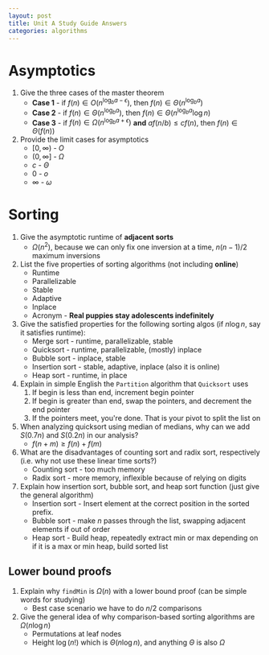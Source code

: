 ```yaml
---
layout: post
title: Unit A Study Guide Answers
categories: algorithms
---
```


# Asymptotics

1. Give the three cases of the master theorem
   - **Case 1** - if $f(n) \in O(n^{\log _b a - \epsilon})$, then $f(n) \in \Theta(n^{\log _b a})$
   - **Case 2** - if $f(n) \in \Theta(n^{\log _b a})$, then $f(n) \in \Theta(n^{\log _b a} \log n)$
   - **Case 3** - if $f(n) \in \Omega(n^{\log _b a + \epsilon})$ **and** $af(n/b) \le cf(n)$, then $f(n) \in \Theta(f(n))$
2. Provide the limit cases for asymptotics
   - $[0, \infty)$ - $O$
   - $(0, \infty]$ - $\Omega$
   - $c$ - $\Theta$
   - $0$ - $o$
   - $\infty$ - $\omega$

# Sorting

1. Give the asymptotic runtime of **adjacent sorts**
   - $\Omega(n^2)$, because we can only fix one inversion at a time, $n(n-1)/2$ maximum inversions
2. List the five properties of sorting algorithms (not including **online**)
   - Runtime
   - Parallelizable
   - Stable
   - Adaptive
   - Inplace
   - Acronym - **Real puppies stay adolescents indefinitely**
3. Give the satisfied properties for the following sorting algos (if $n \log n$, say it satisfies runtime):
   - Merge sort - runtime, parallelizable, stable
   - Quicksort - runtime, parallelizable, (mostly) inplace
   - Bubble sort - inplace, stable
   - Insertion sort - stable, adaptive, inplace (also it is online)
   - Heap sort - runtime, in place
4. Explain in simple English the `Partition` algorithm that `Quicksort` uses
   1. If begin is less than end, increment begin pointer
   2. If begin is greater than end, swap the pointers, and decrement the end pointer
   3. If the pointers meet, you're done. That is your pivot to split the list on
5. When analyzing quicksort using median of medians, why can we add $S(0.7n)$ and $S(0.2n)$ in our analysis?
   - $f(n+m) \ge f(n) + f(m)$
6. What are the disadvantages of counting sort and radix sort, respectively (i.e. why not use these linear time sorts?)
   - Counting sort - too much memory
   - Radix sort - more memory, inflexible because of relying on digits
7. Explain how insertion sort, bubble sort, and heap sort function (just give the general algorithm)
   - Insertion sort - Insert element at the correct position in the sorted prefix.
   - Bubble sort - make $n$ passes through the list, swapping adjacent elements if out of order
   - Heap sort - Build heap, repeatedly extract min or max depending on if it is a max or min heap, build sorted list

## Lower bound proofs

1. Explain why `findMin` is $\Omega(n)$ with a lower bound proof (can be simple words for studying)
   - Best case scenario we have to do $n/2$ comparisons
2. Give the general idea of why comparison-based sorting algorithms are $\Omega(n \log n)$
   - Permutations at leaf nodes
   - Height $\log (n!)$ which is $\Theta (n \log n)$, and anything $\Theta$ is also $\Omega$
